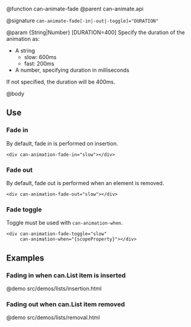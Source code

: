 @function can-animate-fade
@parent can-animate.api

@signature `can-animate-fade[-in|-out|-toggle]="DURATION"`

@param {String|Number} [DURATION=400] Specify the duration of the animation as:

 * A string
   * slow: 600ms
   * fast: 200ms
 * A number, specifying duration in milliseconds
 
 If not specified, the duration will be 400ms.

@body

## Use

### Fade in

By default, fade in is performed on insertion.

```
<div can-animation-fade-in="slow"></div>
```

### Fade out

By default, fade out is performed when an element is removed.

```
<div can-animation-fade-out="slow"></div>
```

### Fade toggle

Toggle must be used with `can-animation-when`.

```
<div can-animation-fade-toggle="slow" 
     can-animation-when="{scopeProperty}"></div>
```

## Examples

### Fading in when can.List item is inserted

@demo src/demos/lists/insertion.html

### Fading out when can.List item removed

@demo src/demos/lists/removal.html